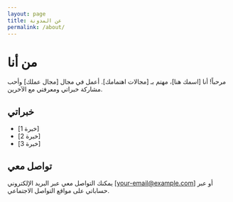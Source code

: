```yaml
---
layout: page
title: عن المدونة
permalink: /about/
---
```


# من أنا

مرحباً! أنا [اسمك هنا]، مهتم بـ [مجالات اهتمامك]. أعمل في مجال [مجال عملك] وأحب مشاركة خبراتي ومعرفتي مع الآخرين.

## خبراتي

- [خبرة 1]
- [خبرة 2]
- [خبرة 3]

## تواصل معي

يمكنك التواصل معي عبر البريد الإلكتروني [your-email@example.com] أو عبر حساباتي على مواقع التواصل الاجتماعي. 